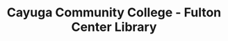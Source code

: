 ---
layout: repo
title: "Cayuga Community College - Fulton Center Library"
id: 19966
permalink: repos/19966/
---